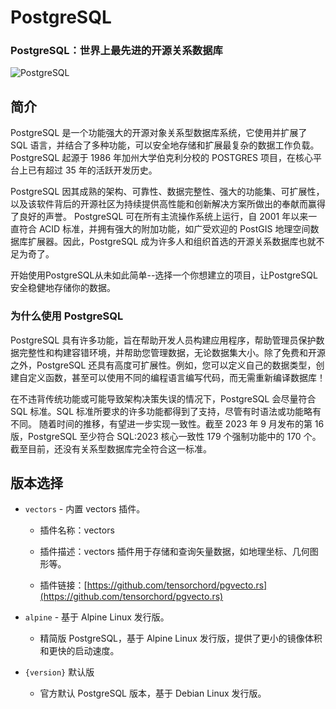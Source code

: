 # PostgreSQL

### PostgreSQL：世界上最先进的开源关系数据库

![PostgreSQL](https://www.postgresql.org/media/img/misc/banner.jpg)

## 简介

PostgreSQL 是一个功能强大的开源对象关系型数据库系统，它使用并扩展了 SQL 语言，并结合了多种功能，可以安全地存储和扩展最复杂的数据工作负载。PostgreSQL
起源于 1986 年加州大学伯克利分校的 POSTGRES 项目，在核心平台上已有超过 35 年的活跃开发历史。

PostgreSQL 因其成熟的架构、可靠性、数据完整性、强大的功能集、可扩展性，以及该软件背后的开源社区为持续提供高性能和创新解决方案所做出的奉献而赢得了良好的声誉。
PostgreSQL 可在所有主流操作系统上运行，自 2001 年以来一直符合 ACID 标准，并拥有强大的附加功能，如广受欢迎的 PostGIS
地理空间数据库扩展器。因此，PostgreSQL 成为许多人和组织首选的开源关系数据库也就不足为奇了。

开始使用PostgreSQL从未如此简单--选择一个你想建立的项目，让PostgreSQL安全稳健地存储你的数据。

### 为什么使用 PostgreSQL

PostgreSQL 具有许多功能，旨在帮助开发人员构建应用程序，帮助管理员保护数据完整性和构建容错环境，并帮助您管理数据，无论数据集大小。除了免费和开源之外，PostgreSQL
还具有高度可扩展性。例如，您可以定义自己的数据类型，创建自定义函数，甚至可以使用不同的编程语言编写代码，而无需重新编译数据库！

在不违背传统功能或可能导致架构决策失误的情况下，PostgreSQL 会尽量符合 SQL 标准。SQL 标准所要求的许多功能都得到了支持，尽管有时语法或功能略有不同。
随着时间的推移，有望进一步实现一致性。截至 2023 年 9 月发布的第 16 版，PostgreSQL 至少符合 SQL:2023 核心一致性 179 个强制功能中的
170 个。
截至目前，还没有关系型数据库完全符合这一标准。

## 版本选择

- `vectors` - 内置 vectors 插件。

    + 插件名称：vectors

    + 插件描述：vectors 插件用于存储和查询矢量数据，如地理坐标、几何图形等。

    + 插件链接：[https://github.com/tensorchord/pgvecto.rs](https://github.com/tensorchord/pgvecto.rs)

- `alpine` - 基于 Alpine Linux 发行版。

    + 精简版 PostgreSQL，基于 Alpine Linux 发行版，提供了更小的镜像体积和更快的启动速度。

- `{version}` 默认版

    + 官方默认 PostgreSQL 版本，基于 Debian Linux 发行版。
